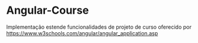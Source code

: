# Angular-Course
Implementação estende funcionalidades de projeto de curso oferecido por https://www.w3schools.com/angular/angular_application.asp
